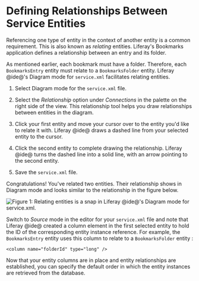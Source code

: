 # Defining Relationships Between Service Entities [](id=defining-relationships-between-service-entities)

Referencing one type of entity in the context of another entity is a common
requirement. This is also known as *relating* entities. Liferay's Bookmarks
application defines a relationship between an entry and its folder.

As mentioned earlier, each bookmark must have a folder. Therefore, each
`BookmarksEntry` entity must relate to a `BookmarksFolder` entity. Liferay
@ide@'s Diagram mode for `service.xml` facilitates relating entities. 

1.  Select Diagram mode for the `service.xml` file. 

2.  Select the *Relationship* option under *Connections* in the palette on the 
    right side of the view. This relationship tool helps you draw relationships
    between entities in the diagram.

3.  Click your first entity and move your cursor over to the entity you'd like 
    to relate it with. Liferay @ide@ draws a dashed line from your selected
    entity to the cursor.

4.  Click the second entity to complete drawing the relationship. Liferay @ide@ 
    turns the dashed line into a solid line, with an arrow pointing to the
    second entity.

5.  Save the `service.xml` file. 

Congratulations! You've related two entities. Their relationship shows in
Diagram mode and looks similar to the relationship in the figure below. 

![Figure 1: Relating entities is a snap in Liferay @ide@'s *Diagram* mode for `service.xml`.](../../../../images/service-builder-relate-entities.png)

Switch to *Source* mode in the editor for your `service.xml` file and note that
Liferay @ide@ created a column element in the first selected entity to hold the
ID of the corresponding entity instance reference. For example, the
`BookmarksEntry` entity uses this column to relate to a `BookmarksFolder` entity :

    <column name="folderId" type="long" />

Now that your entity columns are in place and entity relationships are
established, you can specify the default order in which the entity instances are
retrieved from the database. 
